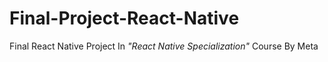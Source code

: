 # Final-Project-React-Native

Final React Native Project In <i>"React Native Specialization"</i> Course By Meta
